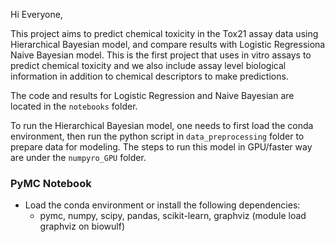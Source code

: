 Hi Everyone, 

This project aims to predict chemical toxicity in the Tox21 assay data using Hierarchical Bayesian model, and compare results with Logistic Regressiona Naive Bayesian model. This is the first project that uses in vitro assays to predict chemical toxicity and we also include assay level biological information in addition to chemical descriptors to make predictions.

The code and results for Logistic Regression and Naive Bayesian are located in the `notebooks` folder.

To run the Hierarchical Bayesian model, one needs to first load the conda environment, then run the python script in `data_preprocessing` folder to prepare data for modeling. The steps to run this model in GPU/faster way are under the `numpyro_GPU` folder. 

### PyMC Notebook

 * Load the conda environment or install the following dependencies:
     * pymc, numpy, scipy, pandas, scikit-learn, graphviz (module load graphviz on biowulf)
    
